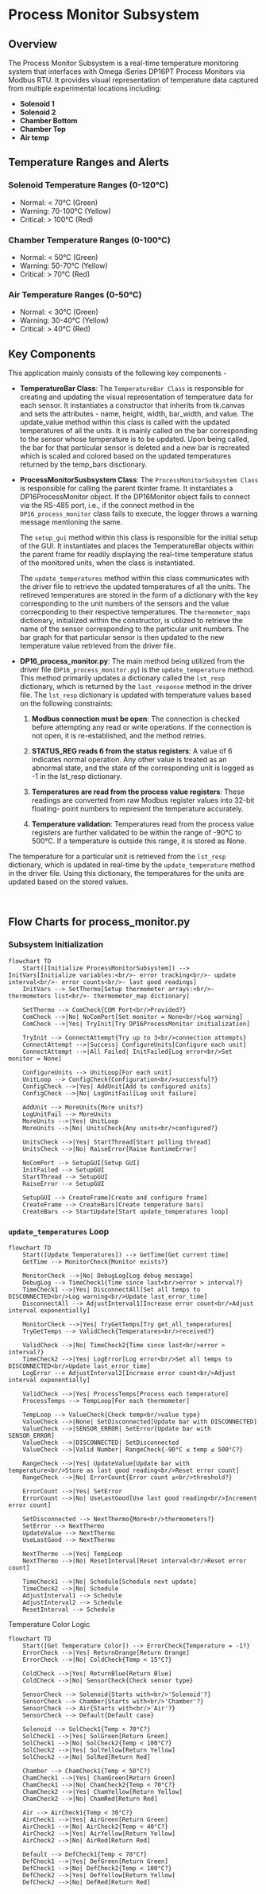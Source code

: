 # Process Monitor Subsystem

## Overview

The Process Monitor Subsystem is a real-time temperature monitoring system that interfaces with Omega iSeries DP16PT Process Monitors via Modbus RTU. It provides visual representation of temperature data captured from multiple experimental locations including:
- **Solenoid 1**
- **Solenoid 2**
- **Chamber Bottom**
- **Chamber Top**
- **Air temp** 

## Temperature Ranges and Alerts
### Solenoid Temperature Ranges (0-120°C)
- Normal: < 70°C (Green)
- Warning: 70-100°C (Yellow)
- Critical: > 100°C (Red)

### Chamber Temperature Ranges (0-100°C)
- Normal: < 50°C (Green)
- Warning: 50-70°C (Yellow)
- Critical: > 70°C (Red)

### Air Temperature Ranges (0-50°C)
- Normal: < 30°C (Green)
- Warning: 30-40°C (Yellow)
- Critical: > 40°C (Red)

## Key Components

This application mainly consists of the following key components -

- **TemperatureBar Class**: The `TemperatureBar Class` is responsible for creating and updating the visual representation of temperature data for each sensor. It instantiates a constructor that inherits from tk.canvas and sets the attributes - name, height, width, bar_width, and value. The update_value method within this class is called with the updated temperatures of all the units. It is mainly called on the bar corresponding to the sensor whose temperature is to be updated. Upon being called, the bar for that particular sensor is deleted and a new bar is recreated which is scaled and colored based on the updated temperatures returned by the temp_bars disctionary. 

- **ProcessMonitorSusbsystem Class**: The `ProcessMonitorSubsystem Class` is responsible for calling the parent tkinter frame. It instantiates a DP16ProcessMonitor object. If the DP16Monitor object fails to connect via the RS-485 port, i.e., if the connect method in the `DP16_process_monitor` class fails to execute, the logger throws a warning message mentioning the same. 

    The `setup_gui` method within this class is responsible for the initial setup of the GUI. It instantiates and places the TemperatureBar objects within the parent frame for readily displaying the real-time temperature status of the monitored units, when the class is instantiated. 

    The `update_temperatures` method within this class communicates with the driver file to retrieve the updated temperatures of all the units. The retireved temperatures are stored in the form of a dictionary with the key corresponding to the unit numbers of the sensors and the value correcponding to their respective temperatures. The `thermometer_maps` dictionary, initialized within the constructor, is utilized to retrieve the name of the sensor corresponding to the particular unit numbers. The bar graph for that particular sensor is then updated to the new temperature value retrieved from the driver file. 



- **DP16_process_monitor.py**: The main method being utilized from the driver file (`DP16_process_monitor.py`) is the `update_temperature` method. This method primarily updates a dictionary called the `lst_resp` dictionary, which is returned by the `last_response` method in the driver file. The `lst_resp` dictionary is updated with temperature values based on the following constraints:

    1) **Modbus connection must be open**: The connection is checked before attempting any read or write operations. If the connection is not open, it 
         is re-established, and the method retries.

    2) **STATUS_REG reads 6 from the status registers**: A value of 6 indicates normal operation. Any other value is treated as an abnormal state, and 
         the state of the corresponding unit is logged as -1 in the lst_resp dictionary.

    3) **Temperatures are read from the process value registers**: These readings are converted from raw Modbus register values into 32-bit floating- 
         point numbers to represent the temperature accurately.

    4) **Temperature validation**: Temperatures read from the process value registers are further validated to be within the range of -90°C to 500°C. 
         If a temperature is outside this range, it is stored as None.


The temperature for a particular unit is retrieved from the `lst_resp` dictionary, which is updated in real-time by the `update_temperature` method in the driver file. Using this dictionary, the temperatures for the units are updated based on the stored values.



&nbsp;



## Flow Charts for process_monitor.py

### Subsystem Initialization
```mermaid
flowchart TD
    Start([Initialize ProcessMonitorSubsystem]) --> InitVars[Initialize variables:<br/>- error tracking<br/>- update interval<br/>- error counts<br/>- last good readings]
    InitVars --> SetThermo[Setup thermometer arrays:<br/>- thermometers list<br/>- thermometer_map dictionary]
    
    SetThermo --> ComCheck{COM Port<br/>Provided?}
    ComCheck -->|No| NoComPort[Set monitor = None<br/>Log warning]
    ComCheck -->|Yes| TryInit[Try DP16ProcessMonitor initialization]
    
    TryInit --> ConnectAttempt{Try up to 3<br/>connection attempts}
    ConnectAttempt -->|Success| ConfigureUnits[Configure each unit]
    ConnectAttempt -->|All Failed| InitFailed[Log error<br/>Set monitor = None]
    
    ConfigureUnits --> UnitLoop[For each unit]
    UnitLoop --> ConfigCheck{Configuration<br/>successful?}
    ConfigCheck -->|Yes| AddUnit[Add to configured units]
    ConfigCheck -->|No| LogUnitFail[Log unit failure]
    
    AddUnit --> MoreUnits{More units?}
    LogUnitFail --> MoreUnits
    MoreUnits -->|Yes| UnitLoop
    MoreUnits -->|No| UnitsCheck{Any units<br/>configured?}
    
    UnitsCheck -->|Yes| StartThread[Start polling thread]
    UnitsCheck -->|No| RaiseError[Raise RuntimeError]
    
    NoComPort --> SetupGUI[Setup GUI]
    InitFailed --> SetupGUI
    StartThread --> SetupGUI
    RaiseError --> SetupGUI
    
    SetupGUI --> CreateFrame[Create and configure frame]
    CreateFrame --> CreateBars[Create temperature bars]
    CreateBars --> StartUpdate[Start update_temperatures loop]
```

### `update_temperatures` Loop
```mermaid
flowchart TD
    Start([Update Temperatures]) --> GetTime[Get current time]
    GetTime --> MonitorCheck{Monitor exists?}
    
    MonitorCheck -->|No| DebugLog[Log debug message]
    DebugLog --> TimeCheck1{Time since last<br/>error > interval?}
    TimeCheck1 -->|Yes| DisconnectAll[Set all temps to DISCONNECTED<br/>Log warning<br/>Update last_error_time]
    DisconnectAll --> AdjustInterval1[Increase error count<br/>Adjust interval exponentially]
    
    MonitorCheck -->|Yes| TryGetTemps[Try get_all_temperatures]
    TryGetTemps --> ValidCheck{Temperatures<br/>received?}
    
    ValidCheck -->|No| TimeCheck2{Time since last<br/>error > interval?}
    TimeCheck2 -->|Yes| LogError[Log error<br/>Set all temps to DISCONNECTED<br/>Update last_error_time]
    LogError --> AdjustInterval2[Increase error count<br/>Adjust interval exponentially]
    
    ValidCheck -->|Yes| ProcessTemps[Process each temperature]
    ProcessTemps --> TempLoop[For each thermometer]
    
    TempLoop --> ValueCheck{Check temp<br/>value type}
    ValueCheck -->|None| SetDisconnected[Update bar with DISCONNECTED]
    ValueCheck -->|SENSOR_ERROR| SetError[Update bar with SENSOR_ERROR]
    ValueCheck -->|DISCONNECTED| SetDisconnected
    ValueCheck -->|Valid Number| RangeCheck{-90°C ≤ temp ≤ 500°C?}
    
    RangeCheck -->|Yes| UpdateValue[Update bar with temperature<br/>Store as last good reading<br/>Reset error count]
    RangeCheck -->|No| ErrorCount{Error count ≥<br/>threshold?}
    
    ErrorCount -->|Yes| SetError
    ErrorCount -->|No| UseLastGood[Use last good reading<br/>Increment error count]
    
    SetDisconnected --> NextThermo{More<br/>thermometers?}
    SetError --> NextThermo
    UpdateValue --> NextThermo
    UseLastGood --> NextThermo
    
    NextThermo -->|Yes| TempLoop
    NextThermo -->|No| ResetInterval[Reset interval<br/>Reset error count]
    
    TimeCheck1 -->|No| Schedule[Schedule next update]
    TimeCheck2 -->|No| Schedule
    AdjustInterval1 --> Schedule
    AdjustInterval2 --> Schedule
    ResetInterval --> Schedule
```

Temperature Color Logic
```mermaid
flowchart TD
    Start([Get Temperature Color]) --> ErrorCheck{Temperature = -1?}
    ErrorCheck -->|Yes| ReturnOrange[Return Orange]
    ErrorCheck -->|No| ColdCheck{Temp < 15°C?}
    
    ColdCheck -->|Yes| ReturnBlue[Return Blue]
    ColdCheck -->|No| SensorCheck{Check sensor type}
    
    SensorCheck --> Solenoid{Starts with<br/>'Solenoid'?}
    SensorCheck --> Chamber{Starts with<br/>'Chamber'?}
    SensorCheck --> Air{Starts with<br/>'Air'?}
    SensorCheck --> Default{Default case}
    
    Solenoid --> SolCheck1{Temp < 70°C?}
    SolCheck1 -->|Yes| SolGreen[Return Green]
    SolCheck1 -->|No| SolCheck2{Temp < 100°C?}
    SolCheck2 -->|Yes| SolYellow[Return Yellow]
    SolCheck2 -->|No| SolRed[Return Red]
    
    Chamber --> ChamCheck1{Temp < 50°C?}
    ChamCheck1 -->|Yes| ChamGreen[Return Green]
    ChamCheck1 -->|No| ChamCheck2{Temp < 70°C?}
    ChamCheck2 -->|Yes| ChamYellow[Return Yellow]
    ChamCheck2 -->|No| ChamRed[Return Red]
    
    Air --> AirCheck1{Temp < 30°C?}
    AirCheck1 -->|Yes| AirGreen[Return Green]
    AirCheck1 -->|No| AirCheck2{Temp < 40°C?}
    AirCheck2 -->|Yes| AirYellow[Return Yellow]
    AirCheck2 -->|No| AirRed[Return Red]
    
    Default --> DefCheck1{Temp < 70°C?}
    DefCheck1 -->|Yes| DefGreen[Return Green]
    DefCheck1 -->|No| DefCheck2{Temp < 100°C?}
    DefCheck2 -->|Yes| DefYellow[Return Yellow]
    DefCheck2 -->|No| DefRed[Return Red]
```
